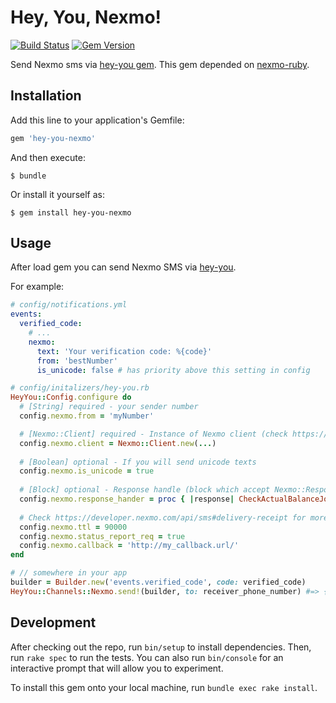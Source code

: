 # Hey, You, Nexmo!
[![Build Status](https://travis-ci.com/QNester/hey-you-nexmo.svg?branch=master)](https://travis-ci.com/QNester/hey-you-nexmo#)
[![Gem Version](https://badge.fury.io/rb/hey-you-nexmo.svg)](https://badge.fury.io/rb/hey-you-nexmo)

Send Nexmo sms via [hey-you gem](https://github.com/QNester/hey-you). This gem depended on [nexmo-ruby](https://github.com/Nexmo/nexmo-ruby).

## Installation

Add this line to your application's Gemfile:

```ruby
gem 'hey-you-nexmo'
```

And then execute:

    $ bundle

Or install it yourself as:

    $ gem install hey-you-nexmo

## Usage

After load gem you can send Nexmo SMS via [hey-you](https://github.com/QNester/hey-you).

For example:
```yaml
# config/notifications.yml
events:
  verified_code:
    # ...
    nexmo:
      text: 'Your verification code: %{code}'
      from: 'bestNumber'
      is_unicode: false # has priority above this setting in config
```

```ruby
# config/initalizers/hey-you.rb
HeyYou::Config.configure do 
  # [String] required - your sender number 
  config.nexmo.from = 'myNumber'

  # [Nexmo::Client] required - Instance of Nexmo client (check https://github.com/Nexmo/nexmo-ruby for more info)
  config.nexmo.client = Nexmo::Client.new(...)
  
  # [Boolean] optional - If you will send unicode texts
  config.nexmo.is_unicode = true
  
  # [Block] optional - Response handle (block which accept Nexmo::Response object)
  config.nexmo.response_hander = proc { |response| CheckActualBalanceJob.perform_async(response) }
  
  # Check https://developer.nexmo.com/api/sms#delivery-receipt for more info about settings below
  config.nexmo.ttl = 90000
  config.nexmo.status_report_req = true
  config.nexmo.callback = 'http://my_callback.url/'
end
```

```ruby
# // somewhere in your app 
builder = Builder.new('events.verified_code', code: verified_code) 
HeyYou::Channels::Nexmo.send!(builder, to: receiver_phone_number) #=> { success: true }
```

## Development

After checking out the repo, run `bin/setup` to install dependencies. Then, run `rake spec` to run the tests. 
You can also run `bin/console` for an interactive prompt that will allow you to experiment.

To install this gem onto your local machine, run `bundle exec rake install`. 
